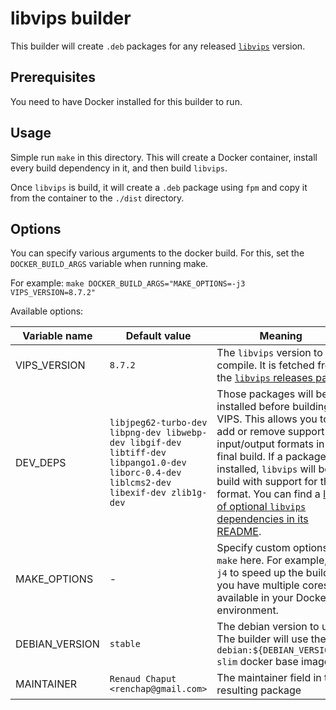 # libvips builder

This builder will create `.deb` packages for any released [`libvips`](https://github.com/libvips/libvips) version.

## Prerequisites

You need to have Docker installed for this builder to run.

## Usage

Simple run `make` in this directory. This will create a Docker container, install every build dependency in it, and then build `libvips`.

Once `libvips` is build, it will create a `.deb` package using `fpm` and copy it from the container to the `./dist` directory.

## Options

You can specify various arguments to the docker build. For this, set the `DOCKER_BUILD_ARGS` variable when running make.

For example: `make DOCKER_BUILD_ARGS="MAKE_OPTIONS=-j3 VIPS_VERSION=8.7.2"`

Available options:


| Variable name | Default value | Meaning |
| --- | --- | --- |
| VIPS_VERSION | `8.7.2` | The `libvips` version to compile. It is fetched from the [`libvips` releases page](https://github.com/libvips/libvips/releases). |
| DEV_DEPS | `libjpeg62-turbo-dev libpng-dev libwebp-dev libgif-dev libtiff-dev libpango1.0-dev liborc-0.4-dev liblcms2-dev libexif-dev zlib1g-dev` | Those packages will be installed before building VIPS. This allows you to add or remove support for input/output formats in the final build. If a package installed, `libvips` will be build with support for this format. You can find a [list of optional `libvips` dependencies in its README](https://github.com/libvips/libvips#optional-dependencies). |
| MAKE_OPTIONS | - | Specify custom options for `make` here. For example, `-j4` to speed up the build if you have multiple cores available in your Docker environment. |
| DEBIAN_VERSION | `stable` | The debian version to use. The builder will use the `debian:${DEBIAN_VERSION}-slim` docker base image. |
| MAINTAINER | `Renaud Chaput <renchap@gmail.com>` | The maintainer field in the resulting package |
